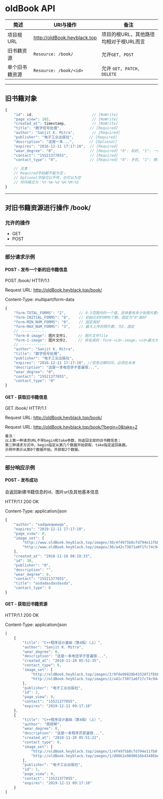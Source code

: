 # oldBook API

|简述|URI与操作|备注|
|-|-|-|
|项目根URL|http://oldBook.heyblack.top|项目的根URL，其他路径均相对于根URL而言|
|旧书籍资源|`Resource: /book/`|允许`GET, POST`|
|单个旧书籍资源|`Resource: /book/<id>`|允许 `GET, PATCH, DELETE`|

---
## 旧书籍对象
```js
{
    "id": id,                           // [NoWrite]
    "page_view": 102,                   // [NoWrite]
    "created_at": timestamp,            // [NoWrite]
    "title": "数字信号处理",             // [Required]
    "author": "Sanjit K. Mitra",        // [Required]
    "publisher": "电子工业出版社",       // [Required]
    "description": "这是一本...",       // [Optional]
    "expires": "2016-12-11 17:17:10",  // [Required]
    "wear_degree": "0",                // [Required] "0": 较好, "1": 一般, "2": 严重
    "contact": "15521377055",          // [Required]
    "contact_type": "0",               // [Required] "0": 手机, "1": 微信, "2": qq

    // 注意：
    // Required字段都不能为空；
    // Optional字段可以不传，也可以为空
    // 时间格式为：%Y-%m-%d %H:%M:%S
}
```

---

## 对旧书籍资源进行操作 /book/

### 允许的操作
* GET
* POST

---

### 部分请求示例
#### POST - 发布一个新的旧书籍信息
POST /book/ HTTP/1.1

Request URL: http://oldBook.heyblack.top/book/

Content-Type: multipart/form-data
```js
{
	"form-TOTAL_FORMS": "2",      // 0-3范围内的一个值，具体看有多少张图片要传；这里假设2张照片要传
	"form-INITIAL_FORMS": "0",    // 初始化的FORMS个数，固定为"0"就好
	"form-MIN_NUM_FORMS": "0",    // 固定就好
	"form-MAX_NUM_FORMS": "3",    // 最大上传的照片数，为3，固定
  	// ------------
  	"form-0-image": 图片文件1,     // 图片文件file
  	"form-1-image": 图片文件2,     // 命名规则：form-<id>-image，<id>最大为2
  	// ------------
	"author": "Sanjit K. Mitra",
	"title": "数字信号处理",
	"publisher": "电子工业出版社",
	"expires": "2016-12-11 17:17:10", //信息过期时间，必须在未来
	"description": "这是一本电信学子普遍很...",
	"wear_degree": "0",
	"contact": "15521377055",
	"contact_type": "0"
}
```

#### GET - 获取旧书籍信息
GET /book/ HTTP/1.1

Request URL: http://oldBook.heyblack.top/book/

Request URL: http://oldBook.heyblack.top/book/?begin=0&take=2
```js
备注：
以上第一种请求URL不带begin和take参数，则返回全部的旧书籍信息；
第二种请求方式中，begin指定从第几个数据开始获取，take指定返回条数。
示例中表示从第0个数据开始，共获取2个数据。
```
---

### 部分响应示例
#### POST - 发布成功
会返回新建书籍信息的id、图片url及其他基本信息

HTTP/1.1 200 OK

Content-Type: application/json
```js
{
    "author": "sadqweqwewqe",
    "expires": "2019-12-11 17:17:10",
    "page_view": 0,
    "image_set": [
        "http://www.oldBook.heyblack.top/images/30/4f4975b8cfd794e11fb8ff487e1199c1.jpg",
        "http://www.oldBook.heyblack.top/images/30/a42c73071a0f1fc74c9442d64d07450f.jpg"
    ],
    "created_at": "2018-11-18 08:18:33",
    "id": 30,
    "publisher": "0",
    "description": "",
    "wear_degree": 0,
    "contact": "15521377055",
    "title": "asdadasdasdasda",
    "contact_type": 0
}
```

#### GET - 获取旧书籍资源

HTTP/1.1 200 OK

Content-Type: application/json

```js
[
    {
        "title": "C++程序设计基础（第4版）（上）",
        "author": "Sanjit K. Mitra",
        "wear_degree": 0,
        "description": "这是一本电信学子普遍很...",
        "created_at": "2018-11-20 05:52:35",
        "contact_type": 0,
        "image_set": [
            "http://oldBook.heyblack.top/images/2/9fde98828b43328f2f6bba387ea898da.jpg",
            "http://oldBook.heyblack.top/images/2/a42c73071a0f1fc74c9442d64d07450f.jpg"
        ],
        "publisher": "电子工业出版社",
        "id": 2,
        "page_view": 0,
        "contact": "15521377055",
        "expires": "2019-12-11 09:17:10"
    },
    {
        "title": "C++程序设计基础（第4版）（上）",
        "author": "周荷琴",
        "wear_degree": 0,
        "description": "这是一本程序员普遍很...",
        "created_at": "2018-11-20 05:51:22",
        "contact_type": 0,
        "image_set": [
            "http://oldBook.heyblack.top/images/1/4f4975b8cfd794e11fb8ff487e1199c1.jpg",
            "http://oldBook.heyblack.top/images/1/d00b1e9890616b43486bebc27c567e5f.jpg"
        ],
        "publisher": "电子工业出版社",
        "id": 1,
        "page_view": 0,
        "contact": "15521377055",
        "expires": "2019-12-11 09:17:10"
    }
]
```
